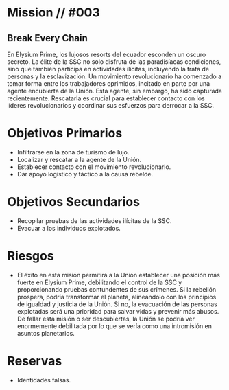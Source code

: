 # Mission // #003
## Break Every Chain

En Elysium Prime, los lujosos resorts del ecuador esconden un oscuro secreto. La élite de la SSC no solo disfruta de las paradisíacas condiciones, sino que también participa en actividades ilícitas, incluyendo la trata de personas y la esclavización. Un movimiento revolucionario ha comenzado a tomar forma entre los trabajadores oprimidos, incitado en parte por una agente encubierta de la Unión. Esta agente, sin embargo, ha sido capturada recientemente. Rescatarla es crucial para establecer contacto con los líderes revolucionarios y coordinar sus esfuerzos para derrocar a la SSC.

# Objetivos Primarios
- Infiltrarse en la zona de turismo de lujo.
- Localizar y rescatar a la agente de la Unión.
- Establecer contacto con el movimiento revolucionario.
- Dar apoyo logístico y táctico a la causa rebelde.

# Objetivos Secundarios
- Recopilar pruebas de las actividades ilícitas de la SSC.
- Evacuar a los individuos explotados.

# Riesgos
- El éxito en esta misión permitirá a la Unión establecer una posición más fuerte en Elysium Prime, debilitando el control de la SSC y proporcionando pruebas contundentes de sus crímenes. Si la rebelión prospera, podría transformar el planeta, alineándolo con los principios de igualdad y justicia de la Unión. Si no, la evacuación de las personas explotadas será una prioridad para salvar vidas y prevenir más abusos.
De fallar esta misión o ser descubiertas, la Unión se podría ver enormemente debilitada por lo que se vería como una intromisión en asuntos planetarios.

# Reservas
- Identidades falsas.
